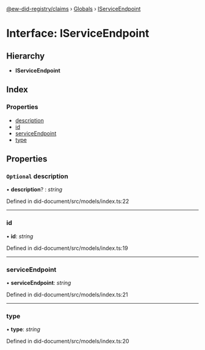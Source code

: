 [@ew-did-registry/claims](../README.md) › [Globals](../globals.md) › [IServiceEndpoint](iserviceendpoint.md)

# Interface: IServiceEndpoint

## Hierarchy

* **IServiceEndpoint**

## Index

### Properties

* [description](iserviceendpoint.md#optional-description)
* [id](iserviceendpoint.md#id)
* [serviceEndpoint](iserviceendpoint.md#serviceendpoint)
* [type](iserviceendpoint.md#type)

## Properties

### `Optional` description

• **description**? : *string*

Defined in did-document/src/models/index.ts:22

___

###  id

• **id**: *string*

Defined in did-document/src/models/index.ts:19

___

###  serviceEndpoint

• **serviceEndpoint**: *string*

Defined in did-document/src/models/index.ts:21

___

###  type

• **type**: *string*

Defined in did-document/src/models/index.ts:20
